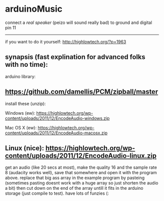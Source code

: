 # arduinoMusic

connect a *real speaker* (peizo will sound really bad) to ground and digital pin 11

-------------

if you want to do it yourself: http://highlowtech.org/?p=1963

synapsis (fast explination for advanced folks with no time):
-------------

arduino library:

https://github.com/damellis/PCM/zipball/master
-------------

install these (unzip):

Windows (ew): https://highlowtech.org/wp-content/uploads/2011/12/EncodeAudio-windows.zip

Mac OS X (ew): https://highlowtech.org/wp-content/uploads/2011/12/EncodeAudio-macosx.zip

Linux (nice): https://highlowtech.org/wp-content/uploads/2011/12/EncodeAudio-linux.zip
-------------

get an audio (like 20 secs at most), make the quality 16 and the sample rate 8 (audacity works well), save that somewhere and open it with the program above. replace that big ass array in the example program by pasteing (sometimes pasting doesnt work with a huge array so just shorten the audio a bit) then cut down on the end of the array untill it fits in the arduino storage (just compile to test). have lots of funzies (:
